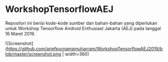 # WorkshopTensorflowAEJ
Repositori ini berisi kode-kode sumber dan bahan-bahan yang diperlukan untuk Workshop Tensorflow Android Enthusiast Jakarta (AEJ) pada tanggal 16 Maret 2019.

![Screenshot](https://github.com/ariefpurnamamuharram/WorkshopTensorflowAEJ2019/blob/master/screenshot.png | width=360)

